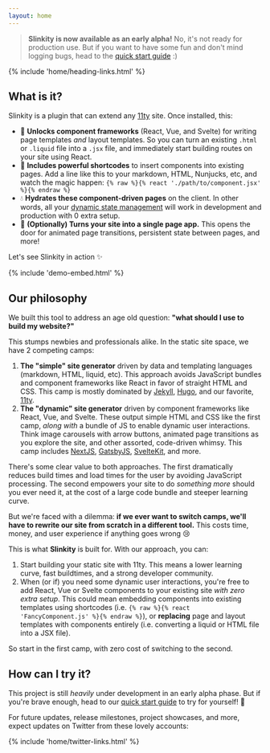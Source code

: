 ```yaml
---
layout: home
---
```


> **Slinkity is now available as an early alpha!** No, it's not ready for production use. But if you want to have some fun and don't mind logging bugs, head to the [quick start guide](/docs/quick-start/) :)

{% include 'home/heading-links.html' %}

## What is it?

Slinkity is a plugin that can extend any [11ty](https://11ty.dev/) site. Once installed, this:
- 🚀 **Unlocks component frameworks** (React, Vue, and Svelte) for writing page templates _and_ layout templates. So you can turn an existing `.html` or `.liquid` file into a `.jsx` file, and immediately start building routes on your site using React.
- 🔖 **Includes powerful shortcodes** to insert components into existing pages. Add a line like this to your markdown, HTML, Nunjucks, etc, and watch the magic happen: `{% raw %}{% react './path/to/component.jsx' %}{% endraw %}`
- 💧 **Hydrates these component-driven pages** on the client. In other words, all your [dynamic state management](https://reactjs.org/docs/hooks-intro.html) will work in development and production with 0 extra setup.
- 🔗 **(Optionally) Turns your site into a single page app.** This opens the door for animated page transitions, persistent state between pages, and more!

Let's see Slinkity in action ✨

{% include 'demo-embed.html' %}

## Our philosophy

We built this tool to address an age old question: **"what should I use to build my website?"**

This stumps newbies and professionals alike. In the static site space, we have 2 competing camps:
1. **The "simple" site generator** driven by data and templating languages (markdown, HTML, liquid, etc). This approach avoids JavaScript bundles and component frameworks like React in favor of straight HTML and CSS. This camp is mostly dominated by [Jekyll](https://jekyllrb.com), [Hugo](https://gohugo.io), and our favorite, [11ty](https://11ty.dev).
2. **The "dynamic" site generator** driven by component frameworks like React, Vue, and Svelte. These output simple HTML and CSS like the first camp, _along with_ a bundle of JS to enable dynamic user interactions. Think image carousels with arrow buttons, animated page transitions as you explore the site, and other assorted, code-driven whimsy. This camp includes [NextJS](https://nextjs.org), [GatsbyJS](https://www.gatsbyjs.com), [SvelteKit](https://kit.svelte.dev), and more.

There's some clear value to both approaches. The first dramatically reduces build times and load times for the user by avoiding JavaScript processing. The second empowers your site to do _something more_ should you ever need it, at the cost of a large code bundle and steeper learning curve.

But we're faced with a dilemma: **if we ever want to switch camps, we'll have to rewrite our site from scratch in a different tool.** This costs time, money, and user experience if anything goes wrong 😢

This is what **Slinkity** is built for. With our approach, you can:
1.  Start building your static site with 11ty. This means a lower learning curve, fast buildtimes, and a strong developer community.
2.  When (or if) you need some dynamic user interactions, you're free to add React, Vue or Svelte components to your existing site _with zero extra setup_. This could mean embedding components into existing templates using shortcodes (i.e. `{% raw %}{% react 'FancyComponent.js' %}{% endraw %}`), or **replacing** page and layout templates with components entirely (i.e. converting a liquid or HTML file into a JSX file).

So start in the first camp, with zero cost of switching to the second.

## How can I try it?

This project is still _heavily_ under development in an early alpha phase. But if you're brave enough, head to our [quick start guide](/docs/quick-start/) to try for yourself! 🚀

For future updates, release milestones, project showcases, and more, expect updates on Twitter from these lovely accounts:

{% include 'home/twitter-links.html' %}
